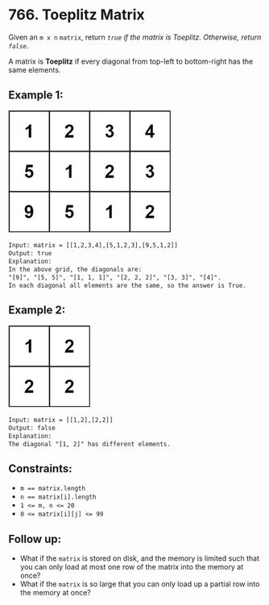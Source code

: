 # 766. Toeplitz Matrix

Given an `m x n` `matrix`, return _`true` if the matrix is Toeplitz. Otherwise, return `false`_.

A matrix is **Toeplitz** if every diagonal from top-left to bottom-right has the same elements.

## Example 1:

![Example 1](example1.png)

```
Input: matrix = [[1,2,3,4],[5,1,2,3],[9,5,1,2]]
Output: true
Explanation:
In the above grid, the diagonals are:
"[9]", "[5, 5]", "[1, 1, 1]", "[2, 2, 2]", "[3, 3]", "[4]".
In each diagonal all elements are the same, so the answer is True.
```

## Example 2:

![Example 2](example2.png)

```
Input: matrix = [[1,2],[2,2]]
Output: false
Explanation:
The diagonal "[1, 2]" has different elements.
```

## Constraints:

- `m == matrix.length`
- `n == matrix[i].length`
- `1 <= m, n <= 20`
- `0 <= matrix[i][j] <= 99`

## Follow up:

- What if the `matrix` is stored on disk, and the memory is limited such that you can only load at most one row of the matrix into the memory at once?
- What if the `matrix` is so large that you can only load up a partial row into the memory at once?

